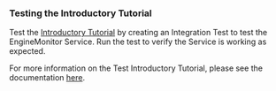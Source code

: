 ### Testing the Introductory Tutorial
Test the [Introductory Tutorial](/docs/system/tutorials/tutorial/index.html) by creating an Integration Test to test the EngineMonitor Service.
Run the test to verify the Service is working as expected.

For more information on the Test Introductory Tutorial, please see the documentation [here](/docs/system/tutorials/testIntroTutorial/index.html).
